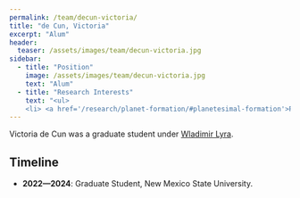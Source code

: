 ```yaml
---
permalink: /team/decun-victoria/
title: "de Cun, Victoria"
excerpt: "Alum"
header:
  teaser: /assets/images/team/decun-victoria.jpg
sidebar:
  - title: "Position"
    image: /assets/images/team/decun-victoria.jpg
    text: "Alum"
  - title: "Research Interests"
    text: "<ul>
    <li> <a href='/research/planet-formation/#planetesimal-formation'>Planetesimal formation</a>"
---
```

Victoria de Cun was a graduate student under [Wladimir Lyra](/team/lyra-wladimir). 


## Timeline
- __2022—2024__: Graduate Student, New Mexico State University.
